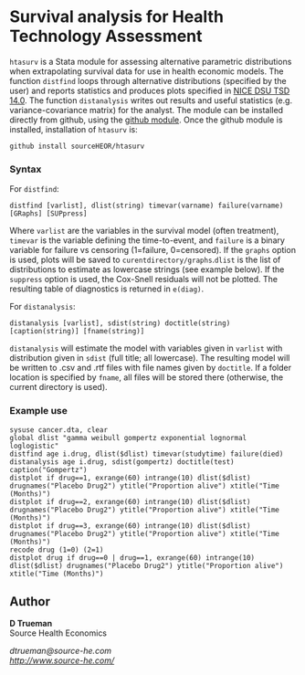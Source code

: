 # Survival analysis for Health Technology Assessment



`htasurv` is a Stata module for assessing alternative parametric distributions when extrapolating survival data for use in health economic models. The function `distfind` loops through alternative distributions (specified by the user) and reports statistics and produces plots specified in [NICE DSU TSD 14.0](http://www.nicedsu.org.uk/NICE%20DSU%20TSD%20Survival%20analysis.updated%20March%202013.v2.pdf). The function `distanalysis` writes out results and useful statistics (e.g. variance-covariance matrix) for the analyst. The module can be installed directly from github, using the [github module](https://github.com/haghish/github). Once the github module is installed, installation of `htasurv` is:

	github install sourceHEOR/htasurv

### Syntax
For `distfind`:

    distfind [varlist], dlist(string) timevar(varname) failure(varname) [GRaphs] [SUPpress]

Where `varlist` are the variables in the survival model (often treatment), `timevar` is the variable defining the time-to-event, and `failure` is a binary variable for failure vs censoring (1=failure, 0=censored). If the `graphs` option is used, plots will be saved to `curentdirectory/graphs`.`dlist` is the list of distributions to estimate as lowercase strings (see example below).  If the `suppress` option is used, the Cox-Snell residuals will not be plotted. The resulting table of diagnostics is returned in `e(diag)`. 

For `distanalysis`:

	distanalysis [varlist], sdist(string) doctitle(string) [caption(string)] [fname(string)]

`distanalysis` will estimate the model with variables given in `varlist` with distribution given in `sdist` (full title; all lowercase). The resulting model will be written to .csv and .rtf files with file names given by `doctitle`. If a folder location is specified by `fname`, all files will be stored there (otherwise, the current directory is used).

### Example use

	sysuse cancer.dta, clear
	global dlist "gamma weibull gompertz exponential lognormal loglogistic"
	distfind age i.drug, dlist($dlist) timevar(studytime) failure(died)
	distanalysis age i.drug, sdist(gompertz) doctitle(test) caption("Gompertz")
	distplot if drug==1, exrange(60) intrange(10) dlist($dlist) drugnames("Placebo Drug2") ytitle("Proportion alive") xtitle("Time (Months)")
	distplot if drug==2, exrange(60) intrange(10) dlist($dlist) drugnames("Placebo Drug2") ytitle("Proportion alive") xtitle("Time (Months)")
	distplot if drug==3, exrange(60) intrange(10) dlist($dlist) drugnames("Placebo Drug2") ytitle("Proportion alive") xtitle("Time (Months)")
	recode drug (1=0) (2=1)
	distplot drug if drug==0 | drug==1, exrange(60) intrange(10) dlist($dlist) drugnames("Placebo Drug2") ytitle("Proportion alive") xtitle("Time (Months)")

	

Author
------
  **D Trueman**  
  Source Health Economics
  
  _dtrueman@source-he.com_     
  _http://www.source-he.com/_  

